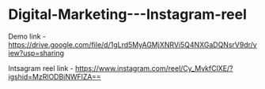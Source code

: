 # Digital-Marketing---Instagram-reel
Demo link - https://drive.google.com/file/d/1gLrd5MyAGMjXNRVi5Q4NXGaDQNsrV9dr/view?usp=sharing

Intsagram reel link - https://www.instagram.com/reel/Cy_MvkfClXE/?igshid=MzRlODBiNWFlZA==
